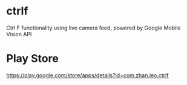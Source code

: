 # ctrlf
Ctrl F functionality using live camera feed, powered by Google Mobile Vision API

# Play Store
https://play.google.com/store/apps/details?id=com.zhan.leo.ctrlf
